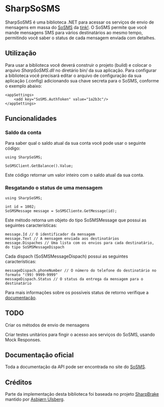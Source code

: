 ﻿
# SharpSoSMS

SharpSoSMS é uma biblioteca .NET para acessar os serviços de envio de mensagens em massa do [SoSMS](http://sosms.com.br) da [tink!](http://tink.com.br).
O SoSMS permite que você mande mensagens SMS para vários destinatários ao mesmo tempo, permitindo você saber o status de cada mensagem enviada com detalhes.

## Utilização
Para usar a biblioteca você deverá construir o projeto (build) e colocar o arquivo *SharpSoSMS.dll* no diretário bin/ da sua aplicação.
Para configurar a biblioteca você precisará editar o arquivo de configuração da sua aplicação (.config) adicionando sua chave secreta para o SoSMS, conforme o exemplo abaixo:

    <appSettings>
		<add key="SoSMS.AuthToken" value="1a2b3c"/>
	</appSettings>

## Funcionalidades

### Saldo da conta

Para saber qual o saldo atual da sua conta você pode usar o seguinte código:

	using SharpSoSMS;

	SoSMSClient.GetBalance().Value;

Este código retornar um valor inteiro com o saldo atual da sua conta.

### Resgatando o status de uma mensagem

	using SharpSoSMS;

	int id = 1002;
	SoSMSMessage message = SoSMSCliente.GetMessage(id);

Este método retorna um objeto do tipo SoSMSMessage que possui as seguintes características:

    message.Id // O identificador da mensagem
	message.Text // A mensagem enviada aos destinatários
	message.Dispaches // Uma lista com os envios para cada destinatário, do tipo SoSMSMessageDispach

Cada dispach (SoSMSMessageDispach) possui as seguintes características:

    messageDispach.phoneNumber // O número do telefone do destinatário no formato "(99) 9999-9999"
	messageDispach.Status // O status da entrega da mensagem para o destinatário

Para mais informações sobre os possíveis status de retorno verifique a [documentação](http://sosms.com.br/pagina/documentacao#resposta).

## TODO
Criar os métodos de envio de mensagens

Criar testes unitários para fingir o acesso aos serviços do SoSMS, usando Mock Responses.

## Documentação oficial
Toda a documentação da API pode ser encontrada no site do [SoSMS](http://sosms.com.br/pagina/documentacao).

## Créditos
Parte da implementação desta biblioteca foi baseada no projeto [SharpBrake](https://github.com/asbjornu/SharpBrake) mantido por [Asbjørn Ulsberg](https://github.com/asbjornu).